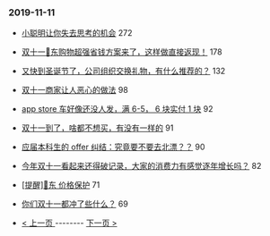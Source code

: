 ### 2019-11-11 
- [小聪明让你失去思考的机会](https://www.v2ex.com/t/618221) 272
- [双十一🐶东购物超强省钱方案来了，这样做直接返现！](https://www.v2ex.com/t/618220) 178
- [又快到圣诞节了，公司组织交换礼物，有什么推荐的？](https://www.v2ex.com/t/618336) 132
- [双十一商家让人恶心的做法](https://www.v2ex.com/t/618292) 98
- [app store 车好像还没人发，满 6-5， 6 块实付 1 块](https://www.v2ex.com/t/618274) 92
- [双十一到了，啥都不想买，有没有一样的](https://www.v2ex.com/t/618239) 91
- [应届本科生的 offer 纠结：究竟要不要去北漂？？](https://www.v2ex.com/t/618199) 90
- [今年双十一看起来还得破记录，大家的消费力有感觉逐年增长吗？](https://www.v2ex.com/t/618385) 82
- [[提醒]🐶东 价格保护](https://www.v2ex.com/t/618270) 71
- [你们双十一都冲了些什么？](https://www.v2ex.com/t/618338) 69 

- [ < 上一页 ](https://github.com/able8/v2ex-hot-record/blob/master/2019-11-10.md) -------- [ 下一页 > ](https://github.com/able8/v2ex-hot-record/blob/master/2019-11-12.md)